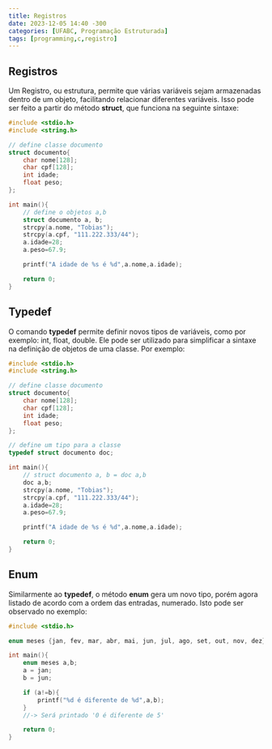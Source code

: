 ```yaml
---
title: Registros
date: 2023-12-05 14:40 -300
categories: [UFABC, Programação Estruturada]
tags: [programming,c,registro]
---
```


## Registros
Um Registro, ou estrutura, permite que várias variáveis sejam armazenadas dentro de um objeto, facilitando relacionar diferentes variáveis. Isso pode ser feito a partir do método **struct**, que funciona na seguinte sintaxe:

```c
#include <stdio.h>
#include <string.h>

// define classe documento
struct documento{
    char nome[128];
    char cpf[128];
    int idade;
    float peso;
};

int main(){
    // define o objetos a,b
    struct documento a, b;
    strcpy(a.nome, "Tobias");
    strcpy(a.cpf, "111.222.333/44");
    a.idade=28;
    a.peso=67.9;

    printf("A idade de %s é %d",a.nome,a.idade);

    return 0;
}
```

## Typedef
O comando **typedef** permite definir novos tipos de variáveis, como por exemplo: int, float, double. Ele pode ser utilizado para simplificar a sintaxe na definição de objetos de uma classe. Por exemplo:

```c
#include <stdio.h>
#include <string.h>

// define classe documento
struct documento{
    char nome[128];
    char cpf[128];
    int idade;
    float peso;
};

// define um tipo para a classe
typedef struct documento doc;

int main(){
    // struct documento a, b = doc a,b
    doc a,b;
    strcpy(a.nome, "Tobias");
    strcpy(a.cpf, "111.222.333/44");
    a.idade=28;
    a.peso=67.9;

    printf("A idade de %s é %d",a.nome,a.idade);

    return 0;
}
```

## Enum
Similarmente ao **typedef**, o método **enum** gera um novo tipo, porém agora listado de acordo com a ordem das entradas, numerado. Isto pode ser observado no exemplo:

```c
#include <stdio.h>

enum meses {jan, fev, mar, abr, mai, jun, jul, ago, set, out, nov, dez};

int main(){
    enum meses a,b;
    a = jan;
    b = jun;

    if (a!=b){
        printf("%d é diferente de %d",a,b);
    }
    //-> Será printado '0 é diferente de 5'

    return 0;
}

```